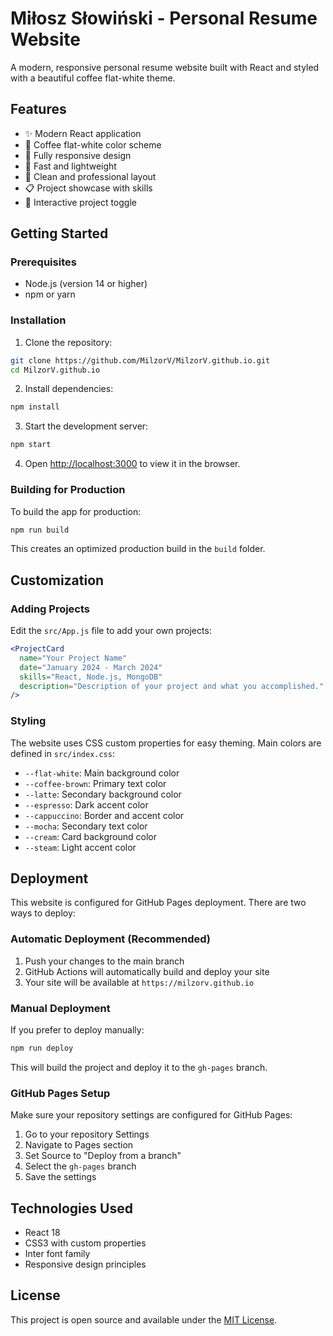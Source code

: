 # Miłosz Słowiński - Personal Resume Website

A modern, responsive personal resume website built with React and styled with a beautiful coffee flat-white theme.

## Features

- ✨ Modern React application
- 🎨 Coffee flat-white color scheme
- 📱 Fully responsive design
- 🚀 Fast and lightweight
- 🎯 Clean and professional layout
- 📋 Project showcase with skills
- 🔄 Interactive project toggle

## Getting Started

### Prerequisites

- Node.js (version 14 or higher)
- npm or yarn

### Installation

1. Clone the repository:
```bash
git clone https://github.com/MilzorV/MilzorV.github.io.git
cd MilzorV.github.io
```

2. Install dependencies:
```bash
npm install
```

3. Start the development server:
```bash
npm start
```

4. Open [http://localhost:3000](http://localhost:3000) to view it in the browser.

### Building for Production

To build the app for production:

```bash
npm run build
```

This creates an optimized production build in the `build` folder.

## Customization

### Adding Projects

Edit the `src/App.js` file to add your own projects:

```jsx
<ProjectCard
  name="Your Project Name"
  date="January 2024 - March 2024"
  skills="React, Node.js, MongoDB"
  description="Description of your project and what you accomplished."
/>
```

### Styling

The website uses CSS custom properties for easy theming. Main colors are defined in `src/index.css`:

- `--flat-white`: Main background color
- `--coffee-brown`: Primary text color
- `--latte`: Secondary background color
- `--espresso`: Dark accent color
- `--cappuccino`: Border and accent color
- `--mocha`: Secondary text color
- `--cream`: Card background color
- `--steam`: Light accent color

## Deployment

This website is configured for GitHub Pages deployment. There are two ways to deploy:

### Automatic Deployment (Recommended)
1. Push your changes to the main branch
2. GitHub Actions will automatically build and deploy your site
3. Your site will be available at `https://milzorv.github.io`

### Manual Deployment
If you prefer to deploy manually:

```bash
npm run deploy
```

This will build the project and deploy it to the `gh-pages` branch.

### GitHub Pages Setup
Make sure your repository settings are configured for GitHub Pages:
1. Go to your repository Settings
2. Navigate to Pages section
3. Set Source to "Deploy from a branch"
4. Select the `gh-pages` branch
5. Save the settings

## Technologies Used

- React 18
- CSS3 with custom properties
- Inter font family
- Responsive design principles

## License

This project is open source and available under the [MIT License](LICENSE).
